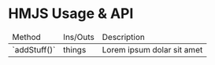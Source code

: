 # HMJS Usage & API

<table width="100%">
<thead>
<tr>
    <td>Method</td>
    <td>Ins/Outs</td>
    <td>Description</td>
<tr>
</thead>
<tbody>
<tr>
    <td>`addStuff()`</td>
    <td>things</td>
    <td>Lorem ipsum dolar sit amet</td>
</td>
</tbody>
</table>
